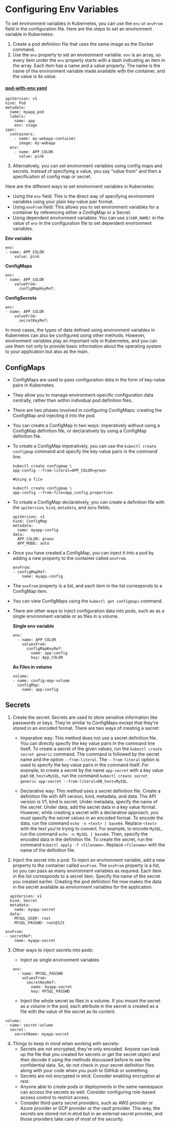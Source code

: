 # Configuring Env Variables

To set environment variables in Kubernetes, you can use the `env` or `envFrom` field in the configuration file. Here are the steps to set an environment variable in Kubernetes:

1. Create a pod definition file that uses the same image as the Docker command.
2. Use the `env` property to set an environment variable. `env` is an array, so every item under the `env` property starts with a dash indicating an item in the array. Each item has a name and a value property. The name is the name of the environment variable made available with the container, and the value is its value.

#### [pod-with-env.yaml](pod-with-env.yaml)
```
apiVersion: v1
kind: Pod
metadata:
  name: myapp_pod 
  labels: 
    name: app 
    env: stage
spec:
  containers:
    - name: my-webapp-container
      image: my-webapp
  env:
    - name: APP_COLOR
      value: pink
```

3. Alternatively, you can set environment variables using config maps and secrets. Instead of specifying a value, you say "value from" and then a specification of config map or secret.

Here are the different ways to set environment variables in Kubernetes:

- Using the `env` field: This is the direct way of specifying environment variables using your plain key-value pair format.
- Using `envFrom` field: This allows you to set environment variables for a container by referencing either a ConfigMap or a Secret.
- Using dependent environment variables: You can use `$(VAR_NAME)` in the value of `env` in the configuration file to set dependent environment variables.

**Env variable**
```
env:
- name: APP_COLOR
    value: pink
```

**ConfigMaps**
```
env:
- name: APP_COLOR
    valueFrom:
      configMapKeyRef: 
```

**ConfigSecrets**
```
env:
- name: APP_COLOR
    valueFrom:
      secretKeyRef: 

```

In most cases, the types of data defined using environment variables in Kubernetes can also be configured using other methods. However, environment variables play an important role in Kubernetes, and you can use them not only to provide basic information about the operating system to your application but also as the main.

## ConfigMaps

- ConfigMaps are used to pass configuration data in the form of key-value pairs in Kubernetes.
- They allow you to manage environment-specific configuration data centrally, rather than within individual pod definition files.
- There are two phases involved in configuring ConfigMaps: creating the ConfigMap and injecting it into the pod.
- You can create a ConfigMap in two ways: imperatively without using a ConfigMap definition file, or declaratively by using a ConfigMap definition file.
- To create a ConfigMap imperatively, you can use the `kubectl create configmap` command and specify the key-value pairs in the command line.  

  ```
  kubectl create configmap \
  app-config --from-literal=APP_COLOR=green
  
  #Using a file

  kubectl create configmap \
  app-config --from-file=app_config.properties
  ```
- To create a ConfigMap declaratively, you can create a definition file with the `apiVersion`, `kind`, `metadata`, and `data` fields.  

  ```
  apiVersion: v1
  kind: ConfigMap
  metadata:
    name: myapp-config
  data:
    APP_COLOR: green
    APP_MODE: auto
  ```

- Once you have created a ConfigMap, you can inject it into a pod by adding a new property to the container called `envFrom`.

  ```
  envFrom:
  - configMapRef:
      name: myapp-config
  ```  
  
- The `envFrom` property is a list, and each item in the list corresponds to a ConfigMap item.
- You can view ConfigMaps using the `kubectl get configmaps` command.
- There are other ways to inject configuration data into pods, such as as a single environment variable or as files in a volume.  

  **Single env variable**  
  
  ```
  env:
    - name: APP_COLOR
      valuesFrom:
        configMapKeyRef:
          name: app-config
          key: App_COLOR
  ```

  **As Files in volume**  

  ```
  volume:
  - name: config-map-volume
    configMap:
      name: app-config  
  ```
## Secrets

1. Create the secret: Secrets are used to store sensitive information like passwords or keys. They're similar to ConfigMaps except that they're stored in an encoded format. There are two ways of creating a secret:
   - Imperative way: This method does not use a secret definition file. You can directly specify the key value pairs in the command line itself. To create a secret of the given values, run the `kubectl create secret generic` command. The command is followed by the secret name and the option `--from-literal`. The `--from-literal` option is used to specify the key value pairs in the command itself. For example, to create a secret by the name `app-secret` with a key value pair `DB_host=MySQL`, run the command 
   `kubectl create secret generic app-secret --from-literal=DB_host=MySQL`.  
   
   - Declarative way: This method uses a secret definition file. Create a definition file with API version, kind, metadata, and data. The API version is V1, kind is secret. Under metadata, specify the name of the secret. Under data, add the secret data in a key value format. However, while creating a secret with a declarative approach, you must specify the secret values in an encoded format. To encode the data, run the command `echo -n <text> | base64`. Replace `<text>` with the text you're trying to convert. For example, to encode `MySQL`, run the command `echo -n MySQL | base64`. Then, specify the encoded data in the definition file. To create the secret, run the command `kubectl apply -f <filename>`. Replace `<filename>` with the name of the definition file.

2. Inject the secret into a pod: To inject an environment variable, add a new property to the container called `envFrom`. The `envFrom` property is a list, so you can pass as many environment variables as required. Each item in the list corresponds to a secret item. Specify the name of the secret you created earlier. Creating the pod definition file now makes the data in the secret available as environment variables for the application.

```
  apiVersion: v1
  kind: Secret
  metadata:
    name: myapp-secret
  data:
    MYSQL_USER: root
    MYSQL_PASSWD: root@123
```

  ```
  envFrom:
  - secretRef:
      name: myapp-secret
  ```


3. Other ways to inject secrets into pods:
   - Inject as single environment variables  

    ```
    env:
      - name: MYSQL_PASSWD
        valuesFrom:
          secretKeyRef:
            name: myapp-secret
            key: MYSQL_PASSWD
    ```

   - Inject the whole secret as files in a volume. If you mount the secret as a volume in the pod, each attribute in the secret is created as a file with the value of the secret as its content.  
  ```
  volume:
  - name: secret-volume
    secret:
      secretName: myapp-secret  
  ```


4. Things to keep in mind when working with secrets:
   - Secrets are not encrypted, they're only encoded. Anyone can look up the file that you created for secrets or get the secret object and then decode it using the methods discussed before to see the confidential data. So, do not check in your secret definition files along with your code when you push to GitHub or something.
   - Secrets are not encrypted in etcd. Consider enabling encryption at rest.
   - Anyone able to create pods or deployments in the same namespace can access the secrets as well. Consider configuring role-based access control to restrict access.
   - Consider third-party secret providers, such as AWS provider or Azure provider or GCP provider or the vault provider. This way, the secrets are stored not in etcd but in an external secret provider, and those providers take care of most of the security.